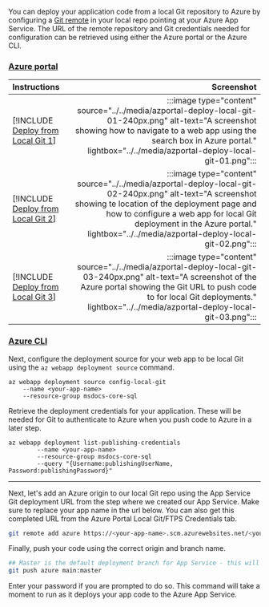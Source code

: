 You can deploy your application code from a local Git repository to Azure by configuring a [Git remote](https://git-scm.com/book/en/v2/Git-Basics-Working-with-Remotes) in your local repo pointing at your Azure App Service. The URL of the remote repository and Git credentials needed for configuration can be retrieved using either the Azure portal or the Azure CLI.

### [Azure portal](#tab/deploy-instructions-azportal)

| Instructions    | Screenshot |
|:----------------|-----------:|
| [!INCLUDE [Deploy from Local Git 1](<./deploy-from-local-git-azportal-1.md>)] | :::image type="content" source="../../media/azportal-deploy-local-git-01-240px.png" alt-text="A screenshot showing how to navigate to a web app using the search box in Azure portal." lightbox="../../media/azportal-deploy-local-git-01.png"::: |
| [!INCLUDE [Deploy from Local Git 2](<./deploy-from-local-git-azportal-2.md>)] | :::image type="content" source="../../media/azportal-deploy-local-git-02-240px.png" alt-text="A screenshot showing te location of the deployment page and how to configure a web app for local Git deployment in the Azure portal." lightbox="../../media/azportal-deploy-local-git-02.png"::: |
| [!INCLUDE [Deploy from Local Git 3](<./deploy-from-local-git-azportal-3.md>)] | :::image type="content" source="../../media/azportal-deploy-local-git-03-240px.png" alt-text="A screenshot of the Azure portal showing the Git URL to push code to for local Git deployments." lightbox="../../media/azportal-deploy-local-git-03.png"::: |

### [Azure CLI](#tab/deploy-instructions-azcli)

Next, configure the deployment source for your web app to be local Git using the `az webapp deployment source` command.

```azurecli
az webapp deployment source config-local-git
    --name <your-app-name>
    --resource-group msdocs-core-sql
```

Retrieve the deployment credentials for your application. These will be needed for Git to authenticate to Azure when you push code to Azure in a later step.

```azurecli
az webapp deployment list-publishing-credentials 
        --name <your-app-name>
        --resource-group msdocs-core-sql
        --query "{Username:publishingUserName, Password:publishingPassword}"
```

---

Next, let's add an Azure origin to our local Git repo using the App Service Git deployment URL from the step where we created our App Service.  Make sure to replace your app name in the url below.  You can also get this completed URL from the Azure Portal Local Git/FTPS Credentials tab.

```bash
git remote add azure https://<your-app-name>.scm.azurewebsites.net/<your-app-name>.git
```

Finally, push your code using the correct origin and branch name.

```bash
## Master is the default deployment branch for App Service - this will ensure our local main branch works for the deployment
git push azure main:master
```

Enter your password if you are prompted to do so. This command will take a moment to run as it deploys your app code to the Azure App Service.